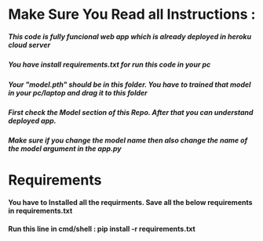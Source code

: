 # Make Sure You Read all Instructions :

##### This code is fully funcional web app which is already deployed in heroku cloud server

##### You have install requirements.txt for run this code in your pc
##### Your "model.pth" should be in this folder. You have to trained that model in your pc/laptop and drag it to this folder

##### First check the Model section of this Repo. After that you can understand deployed app.

##### Make sure if you change the model name then also change the name of the model argument in the app.py


# Requirements 
#### You have to Installed all the requirments. Save all the below requirements in requirements.txt
#### Run this line in cmd/shell :  pip install -r requirements.txt
